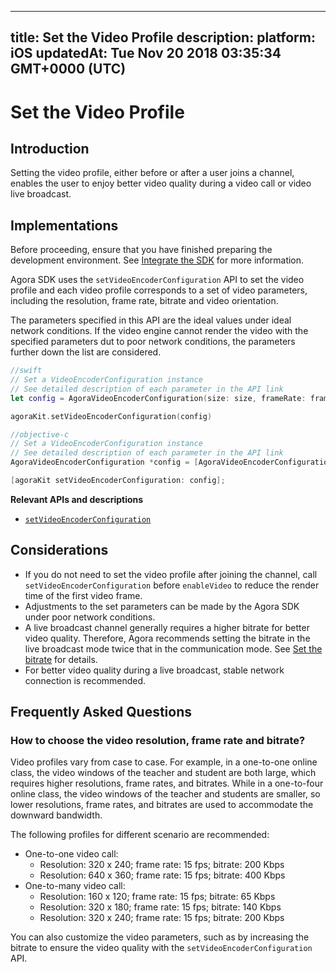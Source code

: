 
---
title: Set the Video Profile
description: 
platform: iOS
updatedAt: Tue Nov 20 2018 03:35:34 GMT+0000 (UTC)
---
# Set the Video Profile
## Introduction

Setting the video profile, either before or after a user joins a channel, enables the user to enjoy better video quality during a video call or video live broadcast.

## Implementations

Before proceeding, ensure that you have finished preparing the development environment. See [Integrate the SDK](../../en/Interactive%20Broadcast/ios_video.md) for more information.

Agora SDK uses the `setVideoEncoderConfiguration` API to set the video profile and each video profile corresponds to a set of video parameters, including the resolution, frame rate, bitrate and video orientation.

The parameters specified in this API are the ideal values under ideal network conditions. If the video engine cannot render the video with the specified parameters dut to poor network conditions, the parameters further down the list are considered.

```swift
//swift
// Set a VideoEncoderConfiguration instance
// See detailed description of each parameter in the API link
let config = AgoraVideoEncoderConfiguration(size: size, frameRate: frameRate, bitrate: bitrate, orientationMode: orientationMode)

agoraKit.setVideoEncoderConfiguration(config)
```

```objective-c
//objective-c
// Set a VideoEncoderConfiguration instance
// See detailed description of each parameter in the API link
AgoraVideoEncoderConfiguration *config = [AgoraVideoEncoderConfiguration alloc] initWithSize: size frameRate: frameRate bitrate: bitrate orientationMode: AgoraVideoOutputOrientationModeAdaptative];

[agoraKit setVideoEncoderConfiguration: config];
```

**Relevant APIs and descriptions**
* [`setVideoEncoderConfiguration`](https://docs.agora.io/en/Interactive%20Broadcast/API%20Reference/oc/Classes/AgoraRtcEngineKit.html#//api/name/setVideoEncoderConfiguration:)

## Considerations
- If you do not need to set the video profile after joining the channel, call `setVideoEncoderConfiguration` before `enableVideo` to reduce the render time of the first video frame.
- Adjustments to the set parameters can be made by the Agora SDK under poor network conditions. 
-  A live broadcast channel generally requires a higher bitrate for better video quality. Therefore, Agora recommends setting the bitrate in the live broadcast mode twice that in the communication mode. See [Set the bitrate](https://docs.agora.io/en/Interactive%20Broadcast/API%20Reference/oc/Classes/AgoraVideoEncoderConfiguration.html#//api/name/bitrate) for details.
- For better video quality during a live broadcast, stable network connection is recommended.

## Frequently Asked Questions
### How to choose the video resolution, frame rate and bitrate?

Video profiles vary from case to case. For example, in a one-to-one online class, the video windows of the teacher and student are both large, which requires higher resolutions, frame rates, and bitrates. While in a one-to-four online class, the video windows of the teacher and students are smaller, so lower resolutions, frame rates, and bitrates are used to accommodate the downward bandwidth.

 The following profiles for different scenario are recommended:

- One-to-one video call: 
  - Resolution: 320 x 240; frame rate: 15 fps; bitrate: 200 Kbps
  - Resolution: 640 x 360; frame rate: 15 fps; bitrate: 400 Kbps
- One-to-many video call: 
  - Resolution: 160 x 120; frame rate: 15 fps; bitrate: 65 Kbps
  - Resolution: 320 x 180; frame rate: 15 fps; bitrate: 140 Kbps
  - Resolution: 320 x 240; frame rate: 15 fps; bitrate: 200 Kbps 

You can also customize the video parameters, such as by increasing the bitrate to ensure the video quality with the `setVideoEncoderConfiguration` API.
